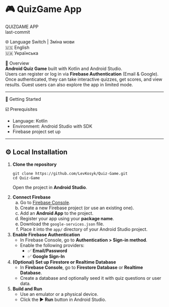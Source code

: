 # 🎮 QuizGame App  
QUIZGAME APP  
last-commit

🌐 Language Switch | Зміна мови  
🇺🇸 English  
🇺🇦 Українська  

📍 Overview  
**Android Quiz Game** built with Kotlin and Android Studio.  
Users can register or log in via **Firebase Authentication** (Email & Google). Once authenticated, they can take interactive quizzes, get scores, and view results. Guest users can also explore the app in limited mode.  

---

🚀 Getting Started  

☑️ Prerequisites  
- Language: Kotlin  
- Environment: Android Studio with SDK  
- Firebase project set up  

---

<h2>⚙️ Local Installation</h2>

<ol>
  <li>
    <strong>Clone the repository</strong>
    <pre><code>git clone https://github.com/LevKosyk/Quiz-Game.git
cd Quiz-Game</code></pre>
    <p>Open the project in <strong>Android Studio</strong>.</p>
  </li>

  <li>
    <strong>Connect Firebase</strong>
    <ol type="a">
      <li>Go to <a href="https://console.firebase.google.com/" target="_blank">Firebase Console</a>.</li>
      <li>Create a new Firebase project (or use an existing one).</li>
      <li>Add an <strong>Android App</strong> to the project.</li>
      <li>Register your app using your <strong>package name</strong>.</li>
      <li>Download the <code>google-services.json</code> file.</li>
      <li>Place it into the <code>app/</code> directory of your Android Studio project.</li>
    </ol>
  </li>

  <li>
    <strong>Enable Firebase Authentication</strong>
    <ul>
      <li>In Firebase Console, go to <strong>Authentication &gt; Sign-in method</strong>.</li>
      <li>Enable the following providers:
        <ul>
          <li>✅ <strong>Email/Password</strong></li>
          <li>✅ <strong>Google Sign-In</strong></li>
        </ul>
      </li>
    </ul>
  </li>

  <li>
    <strong>(Optional) Set up Firestore or Realtime Database</strong>
    <ul>
      <li>In <strong>Firebase Console</strong>, go to <strong>Firestore Database</strong> or <strong>Realtime Database</strong>.</li>
      <li>Create a database and optionally seed it with quiz questions or user data.</li>
    </ul>
  </li>

  <li>
    <strong>Build and Run</strong>
    <ul>
      <li>Use an emulator or a physical device.</li>
      <li>Click the ▶️ <strong>Run</strong> button in Android Studio.</li>
    </ul>
  </li>
</ol>
